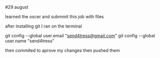 #29 august 

learned the oscer and submmit this job with files

after installing git I ran on the terminal 

git config --global user.email "send4tress@gmail.com"
git config --global user.name "send4tress"

then commited to aprove my changes then pushed them 